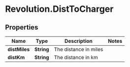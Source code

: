 # Revolution.DistToCharger

## Properties
Name | Type | Description | Notes
------------ | ------------- | ------------- | -------------
**distMiles** | **String** | The distance in miles | 
**distKm** | **String** | The distance in km | 


